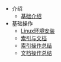 * 介绍
  * [基础介绍](article/es/article_0.md)
* 基础操作
  * [Linux环境安装](article/es/article_4.md)
  * [索引与文档](article/es/article_1.md) 
  * [索引操作总结](article/es/article_2.md)
  * [文档操作总结](article/es/article_3.md)
